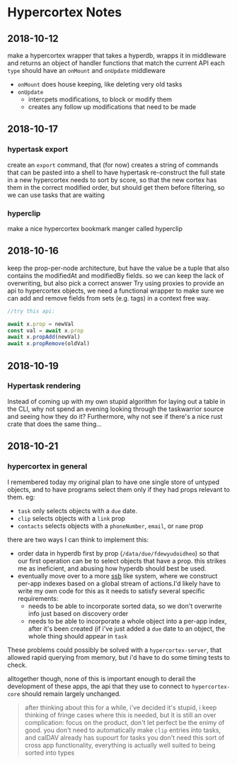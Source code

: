 # Hypercortex Notes

## 2018-10-12

make a hypercortex wrapper that takes a hyperdb, wrapps it in middleware and returns an object of handler functions that match the current API
each `type` should have an `onMount` and `onUpdate` middleware

- `onMount` does house keeping, like deleting very old tasks
- `onUpdate`
  - intercpets modifications, to block or modify them
  - creates any follow up modifications that need to be made

## 2018-10-17

### hypertask export

create an `export` command, that (for now) creates a string of commands that can be pasted into a shell to have hypertask re-construct the full state in a new hypercortex
needs to sort by score, so that the new cortex has them in the correct modified order, but should get them before filtering, so we can use tasks that are waiting

### hyperclip

make a nice hypercortex bookmark manger called hyperclip

## 2018-10-16

keep the prop-per-node architecture, but have the value be a tuple that also contains the modifiedAt and modifiedBy fields. so we can keep the lack of overwriting, but also pick a correct answer
Try using proxies to provide an api to hypercortex objects, we need a functional wrapper to make sure we can add and remove fields from sets (e.g. tags) in a context free way.

```js
//try this api:

await x.prop = newVal
const val = await x.prop
await x.propAdd(newVal)
await x.propRemove(oldVal)
```

## 2018-10-19

### Hypertask rendering

Instead of coming up with my own stupid algorithm for laying out a table in the CLI, why not spend an evening looking through the taskwarrior source and seeing how they do it?
Furthermore, why not see if there's a nice rust crate that does the same thing...

## 2018-10-21

### hypercortex in general

I remembered today my original plan to have one single store of untyped objects, and to have programs select them only if they had props relevant to them. eg:

- `task` only selects objects with a `due` date.
- `clip` selects objects with a `link` prop
- `contacts` selects objects with a `phoneNumber`, `email`, or `name` prop

there are two ways I can think to implement this:

- order data in hyperdb first by prop (`/data/due/fdewyudoidheo`) so that our first operation can be to select objects that have a prop. this strikes me as ineficient, and abusing how hyperdb should best be used.
- eventually move over to a more [ssb](https://github.com/noffle/multifeed-index) like system, where we construct per-app indexes based on a global stream of actions.I'd likely have to write my own code for this as it needs to satisfy several specific requirements:
  - needs to be able to incorporate sorted data, so we don't overwrite info just based on discovery order
  - needs to be able to incorporate a whole object into a per-app index, after it's been created (if i've just added a `due` date to an object, the whole thing should appear in `task`

These problems could possibly be solved with a `hypercortex-server`, that allowed rapid querying from memory, but i'd have to do some timing tests to check.

alltogether though, none of this is important enough to derail the development of these apps, the api that they use to connect to `hypercortex-core` should remain largely unchanged.

> after thinking about this for a while, i've decided it's stupid, i keep thinking of fringe cases where this is needed, but it is still an over complication: focus on the product, don't let perfect be the enimy of good. you don't need to automatically make `clip` entries into tasks, and calDAV already has supourt for tasks you don't need this sort of cross app functionality, everything is actually well suited to being sorted into types
